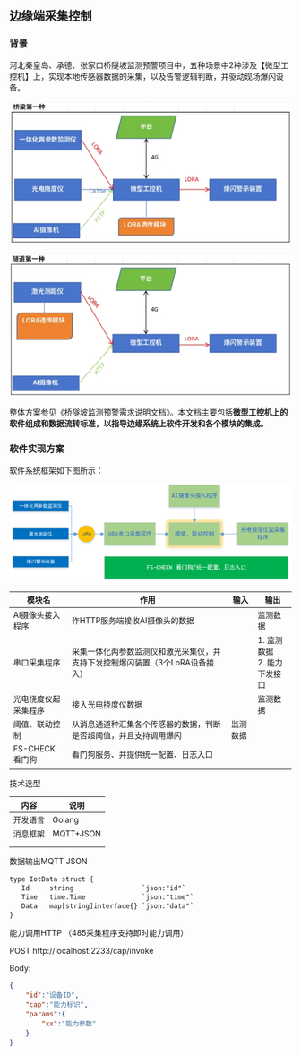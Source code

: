 ## 边缘端采集控制

### 背景

​	河北秦皇岛、承德、张家口桥隧坡监测预警项目中，五种场景中2种涉及【微型工控机】上，实现本地传感器数据的采集，以及告警逻辑判断，并驱动现场爆闪设备。



![img](imgs/边缘端采集控制/wps3.jpg)

![img](imgs/边缘端采集控制/wps4.jpg)

整体方案参见《桥隧坡监测预警需求说明文档》。本文档主要包括**微型工控机上的软件组成和数据流转标准，以指导边缘系统上软件开发和各个模块的集成。**



### 软件实现方案

软件系统框架如下图所示：

![image-20250110162628487](imgs/边缘端采集控制/image-20250110162628487.png)

| 模块名               | 作用                                                         | 输入     | 输出                            |
| -------------------- | ------------------------------------------------------------ | -------- | ------------------------------- |
| AI摄像头接入程序     | 作HTTP服务端接收AI摄像头的数据                               |          | 监测数据                        |
| 串口采集程序         | 采集一体化两参数监测仪和激光采集仪，并支持下发控制爆闪装置（3个LoRA设备接入） |          | 1. 监测数据<br/>2. 能力下发接口 |
| 光电挠度仪起采集程序 | 接入光电挠度仪数据                                           |          | 监测数据                        |
| 阈值、联动控制       | 从消息通道种汇集各个传感器的数据，判断是否超阈值，并且支持调用爆闪 | 监测数据 |                                 |
| FS-CHECK 看门狗      | 看门狗服务、并提供统一配置、日志入口                         |          |                                 |
|                      |                                                              |          |                                 |

技术选型

| 内容     | 说明      |
| -------- | --------- |
| 开发语言 | Golang    |
| 消息框架 | MQTT+JSON |
|          |           |
|          |           |



数据输出MQTT JSON

```
type IotData struct {
   Id     string                 `json:"id"`
   Time   time.Time              `json:"time"`
   Data   map[string]interface{} `json:"data"`
}
```



能力调用HTTP （485采集程序支持即时能力调用）

POST http://localhost:2233/cap/invoke

Body: 

```json
{
    "id":"设备ID",
    "cap":"能力标识",
    "params":{
        "xx":"能力参数"
    }
}
```

